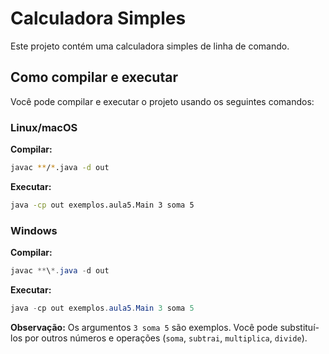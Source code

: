 # Calculadora Simples

Este projeto contém uma calculadora simples de linha de comando.

## Como compilar e executar

Você pode compilar e executar o projeto usando os seguintes comandos:

### Linux/macOS

**Compilar:**
```bash
javac **/*.java -d out
```

**Executar:**
```bash
java -cp out exemplos.aula5.Main 3 soma 5
```

### Windows

**Compilar:**
```powershell
javac **\*.java -d out
```

**Executar:**
```powershell
java -cp out exemplos.aula5.Main 3 soma 5
```

**Observação:** Os argumentos `3 soma 5` são exemplos. Você pode substituí-los por outros números e operações (`soma`, `subtrai`, `multiplica`, `divide`).
